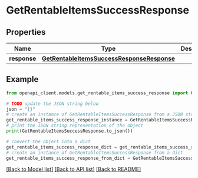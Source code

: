 # GetRentableItemsSuccessResponse


## Properties

Name | Type | Description | Notes
------------ | ------------- | ------------- | -------------
**response** | [**GetRentableItemsSuccessResponseResponse**](GetRentableItemsSuccessResponseResponse.md) |  | 

## Example

```python
from openapi_client.models.get_rentable_items_success_response import GetRentableItemsSuccessResponse

# TODO update the JSON string below
json = "{}"
# create an instance of GetRentableItemsSuccessResponse from a JSON string
get_rentable_items_success_response_instance = GetRentableItemsSuccessResponse.from_json(json)
# print the JSON string representation of the object
print(GetRentableItemsSuccessResponse.to_json())

# convert the object into a dict
get_rentable_items_success_response_dict = get_rentable_items_success_response_instance.to_dict()
# create an instance of GetRentableItemsSuccessResponse from a dict
get_rentable_items_success_response_from_dict = GetRentableItemsSuccessResponse.from_dict(get_rentable_items_success_response_dict)
```
[[Back to Model list]](../README.md#documentation-for-models) [[Back to API list]](../README.md#documentation-for-api-endpoints) [[Back to README]](../README.md)


